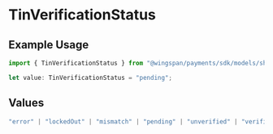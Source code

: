 # TinVerificationStatus

## Example Usage

```typescript
import { TinVerificationStatus } from "@wingspan/payments/sdk/models/shared";

let value: TinVerificationStatus = "pending";
```

## Values

```typescript
"error" | "lockedOut" | "mismatch" | "pending" | "unverified" | "verified"
```